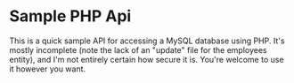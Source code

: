 # Sample PHP Api

This is a quick sample API for accessing a MySQL database using PHP. It's mostly incomplete (note the lack of an "update" file for the employees entity), and I'm not entirely certain how secure it is. You're welcome to use it however you want.
